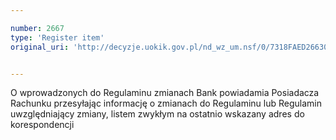 ```yaml
---

number: 2667
type: 'Register item'
original_uri: 'http://decyzje.uokik.gov.pl/nd_wz_um.nsf/0/7318FAED26630DB5C125793C003BAA16?OpenDocument'


---
```


O wprowadzonych do Regulaminu zmianach Bank powiadamia Posiadacza Rachunku przesyłając informację o zmianach do Regulaminu lub Regulamin uwzględniający zmiany, listem zwykłym na ostatnio wskazany adres do korespondencji
